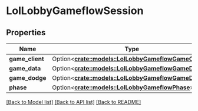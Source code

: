 # LolLobbyGameflowSession

## Properties

Name | Type | Description | Notes
------------ | ------------- | ------------- | -------------
**game_client** | Option<[**crate::models::LolLobbyGameflowGameClient**](LolLobbyGameflowGameClient.md)> |  | [optional]
**game_data** | Option<[**crate::models::LolLobbyGameflowGameData**](LolLobbyGameflowGameData.md)> |  | [optional]
**game_dodge** | Option<[**crate::models::LolLobbyGameflowGameDodge**](LolLobbyGameflowGameDodge.md)> |  | [optional]
**phase** | Option<[**crate::models::LolLobbyGameflowPhase**](LolLobbyGameflowPhase.md)> |  | [optional]

[[Back to Model list]](../README.md#documentation-for-models) [[Back to API list]](../README.md#documentation-for-api-endpoints) [[Back to README]](../README.md)


